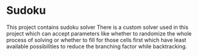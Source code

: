 # Sudoku
This project contains sudoku solver
There is a custom solver used in this project which can accept parameters like whether to randomize the whole process of solving or whether to fill for those cells first which have least available possibilities to reduce the branching factor while backtracking.
